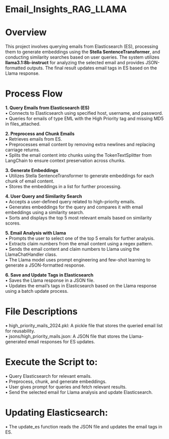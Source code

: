# Email_Insights_RAG_LLAMA

# Overview
This project involves querying emails from Elasticsearch (ES), processing them to generate embeddings using the **Stella SentenceTransformer**, and conducting similarity searches based on user queries. The system utilizes **llama3.1:8b-instruct** for analyzing the selected email and provides JSON-formatted outputs. The final result updates email tags in ES based on the Llama response.

# Process Flow
**1.	Query Emails from Elasticsearch (ES)** <br />
  • Connects to Elasticsearch using specified host, username, and password.<br />
  • Queries for emails of type EML with the High Priority tag and missing MD5 in files_attached.<br />
  
**2.	Preprocess and Chunk Emails** <br />
  •	Retrieves emails from ES.<br />
  •	Preprocesses email content by removing extra newlines and replacing carriage returns.<br />
  •	Splits the email content into chunks using the TokenTextSplitter from LangChain to ensure context preservation across chunks.<br />
  
**3.	Generate Embeddings** <br />
  •	Utilizes Stella SentenceTransformer to generate embeddings for each chunk of email content.<br />
  •	Stores the embeddings in a list for further processing.<br />
  
**4.	User Query and Similarity Search** <br />
  •	Accepts a user-defined query related to high-priority emails.<br />
  •	Generates embeddings for the query and compares it with email embeddings using a similarity search.<br />
  •	Sorts and displays the top 5 most relevant emails based on similarity scores.<br />
  
**5.	Email Analysis with Llama** <br />
  •	Prompts the user to select one of the top 5 emails for further analysis.<br />
  •	Extracts claim numbers from the email content using a regex pattern.<br />
  •	Sends the email content and claim numbers to Llama using the LlamaChatHandler class.<br />
  •	The Llama model uses prompt engineering and few-shot learning to generate a JSON-formatted response.<br />
  
**6.	Save and Update Tags in Elasticsearch** <br />
  •	Saves the Llama response in a JSON file.<br />
  •	Updates the email’s tags in Elasticsearch based on the Llama response using a batch update process.<br />

# File Descriptions
  •	high_priority_mails_2024.pkl: A pickle file that stores the queried email list for reusability.<br />
  •	jsons/high_priority_mails.json: A JSON file that stores the Llama-generated email responses for ES updates.

# Execute the Script to:
  •	Query Elasticsearch for relevant emails.<br />
  •	Preprocess, chunk, and generate embeddings.<br />
  •	User gives prompt for queries and fetch relevant results.<br />
  •	Send the selected email for Llama analysis and update Elasticsearch.
  
# Updating Elasticsearch:
  • The update_es function reads the JSON file and updates the email tags in ES.

